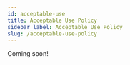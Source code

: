 ```yaml
---
id: acceptable-use
title: Acceptable Use Policy
sidebar_label: Acceptable Use Policy
slug: /acceptable-use-policy
---
```


Coming soon!